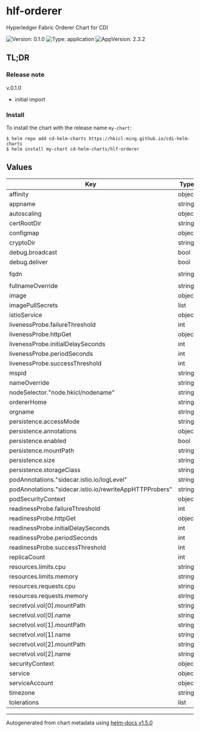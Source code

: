 # hlf-orderer

Hyperledger Fabric Orderer Chart for CDI

![Version: 0.1.0](https://img.shields.io/badge/Version-0.1.0-informational?style=flat-square) ![Type: application](https://img.shields.io/badge/Type-application-informational?style=flat-square) ![AppVersion: 2.3.2](https://img.shields.io/badge/AppVersion-2.3.2-informational?style=flat-square)

## TL;DR

### Release note

v.0.1.0

- initial import

### Install

To install the chart with the release name `my-chart`:

```console
$ helm repo add cd-helm-charts https://hkicl-ming.github.io/cdi-helm-charts
$ helm install my-chart cd-helm-charts/hlf-orderer
```

## Values

| Key | Type | Default | Description |
|-----|------|---------|-------------|
| affinity | object | internal value | Fixture |
| appname | string | `"orderer0"` |  |
| autoscaling | object | internal value | Fixture |
| certRootDir | string | internal value | Fixture |
| configmap | object | internal value | Fixture |
| cryptoDir | string | internal value | Fixture |
| debug.broadcast | bool | `false` |  |
| debug.deliver | bool | `false` |  |
| fqdn | string | `"orderer0-org0.cdi.testnet"` |  |
| fullnameOverride | string | internal value | Fixture |
| image | object | internal value | Fixture |
| imagePullSecrets | list | internal value | Fixture |
| istioService | object | internal value | Fixture |
| livenessProbe.failureThreshold | int | `3` |  |
| livenessProbe.httpGet | object | internal value | Fixture |
| livenessProbe.initialDelaySeconds | int | `30` |  |
| livenessProbe.periodSeconds | int | `30` |  |
| livenessProbe.successThreshold | int | `1` |  |
| mspid | string | `"Org0MSP"` |  |
| nameOverride | string | internal value | Fixture |
| nodeSelector."node.hkicl/nodename" | string | `"node1"` |  |
| ordererHome | string | internal value | Fixture |
| orgname | string | `"org0"` |  |
| persistence.accessMode | string | internal value | Fixture |
| persistence.annotations | object | internal value | Fixture |
| persistence.enabled | bool | internal value | Fixture |
| persistence.mountPath | string | internal value | Fixture |
| persistence.size | string | `"1Gi"` |  |
| persistence.storageClass | string | internal value | Fixture |
| podAnnotations."sidecar.istio.io/logLevel" | string | `"warning"` | trace|debug|info|warning|error|critical|off |
| podAnnotations."sidecar.istio.io/rewriteAppHTTPProbers" | string | internal value | Fixture |
| podSecurityContext | object | internal value | Fixture |
| readinessProbe.failureThreshold | int | `3` |  |
| readinessProbe.httpGet | object | internal value | Fixture |
| readinessProbe.initialDelaySeconds | int | `30` |  |
| readinessProbe.periodSeconds | int | `30` |  |
| readinessProbe.successThreshold | int | `1` |  |
| replicaCount | int | `1` |  |
| resources.limits.cpu | string | `"250m"` |  |
| resources.limits.memory | string | `"512Mi"` |  |
| resources.requests.cpu | string | `"100m"` |  |
| resources.requests.memory | string | `"128Mi"` |  |
| secretvol.vol[0].mountPath | string | internal value | Fixture |
| secretvol.vol[0].name | string | `"genesis"` |  |
| secretvol.vol[1].mountPath | string | internal value | Fixture |
| secretvol.vol[1].name | string | `"tls-orderer0"` |  |
| secretvol.vol[2].mountPath | string | internal value | Fixture |
| secretvol.vol[2].name | string | `"msp-orderer0"` |  |
| securityContext | object | internal value | Fixture |
| service | object | internal value | Fixture |
| serviceAccount | object | internal value | Fixture |
| timezone | string | `"Asia/Hong_Kong"` |  |
| tolerations | list | internal value | Fixture |

----------------------------------------------
Autogenerated from chart metadata using [helm-docs v1.5.0](https://github.com/norwoodj/helm-docs/releases/v1.5.0)
